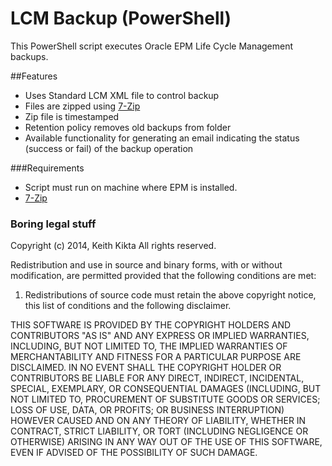 # LCM Backup (PowerShell)
This PowerShell script executes Oracle EPM Life Cycle Management backups. 

##Features
* Uses Standard LCM XML file to control backup
* Files are zipped using [7-Zip][zip]
* Zip file is timestamped
* Retention policy removes old backups from folder
* Available functionality for generating an email indicating the status (success or fail) of the backup operation

###Requirements
* Script must run on machine where EPM is installed.
* [7-Zip][zip]

### Boring legal stuff
Copyright (c) 2014, Keith Kikta
All rights reserved.

Redistribution and use in source and binary forms, with or without modification,
are permitted provided that the following conditions are met:

1. Redistributions of source code must retain the above copyright notice, this
list of conditions and the following disclaimer.

THIS SOFTWARE IS PROVIDED BY THE COPYRIGHT HOLDERS AND CONTRIBUTORS "AS IS" AND 
ANY EXPRESS OR IMPLIED WARRANTIES, INCLUDING, BUT NOT LIMITED TO, THE IMPLIED 
WARRANTIES OF MERCHANTABILITY AND FITNESS FOR A PARTICULAR PURPOSE ARE DISCLAIMED. 
IN NO EVENT SHALL THE COPYRIGHT HOLDER OR CONTRIBUTORS BE LIABLE FOR ANY DIRECT, 
INDIRECT, INCIDENTAL, SPECIAL, EXEMPLARY, OR CONSEQUENTIAL DAMAGES (INCLUDING, BUT 
NOT LIMITED TO, PROCUREMENT OF SUBSTITUTE GOODS OR SERVICES; LOSS OF USE, DATA, OR 
PROFITS; OR BUSINESS INTERRUPTION) HOWEVER CAUSED AND ON ANY THEORY OF LIABILITY, 
WHETHER IN CONTRACT, STRICT LIABILITY, OR TORT (INCLUDING NEGLIGENCE OR OTHERWISE) 
ARISING IN ANY WAY OUT OF THE USE OF THIS SOFTWARE, EVEN IF ADVISED OF THE 
POSSIBILITY OF SUCH DAMAGE.

[zip]: http://7-zip.org